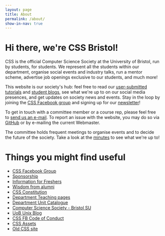 ```yaml
---
layout: page
title: About
permalink: /about/
show-in-nav: true
---
```


# Hi there, we're CSS Bristol!

CSS is the official Computer Science Society at the University of Bristol, run by students, for students. We represent all the students within our department, organise social events and industry talks, run a mentor scheme, advertise job openings exclusive to our students, and much more!

This website is our society's hub: feel free to read our [user-submitted tutorials](/tutorials) and [student blogs](/blog), see what we're up to on our social media presences, and get updates on society news and events. Stay in the loop by joining the [CSS Facebook group](https://www.facebook.com/groups/CSSBristol/) and signing up for our [newsletter](/newsletter)!

To get in touch with a committee member or a course rep, please feel free to [send us an e-mail](/contact). To report an issue with the website, you may do so via [GitHub](https://github.com/cssbristol/cssbristol.github.io/issues) or by e-mailing the current Webmaster.

The committee holds frequent meetings to organise events and to decide the future of the society.
Take a look at the [minutes](https://drive.google.com/drive/folders/11IjgcZ8T9o9GghWwNd2Wn29jSz8un7sY?usp=sharing) to see what we're up to!

# Things you might find useful

* [CSS Facebook Group](https://www.facebook.com/groups/CSSBristol/)
* [Sponsorship](/pages/sponsors)
* [Information for Freshers](/pages/freshers)
* [Wisdom from alumni](/pages/alumni)
* [CSS Constitution](/pages/constitution)
* [Department Teaching pages](http://www.cs.bris.ac.uk/Teaching/)
* [Department Unit Catalogue](https://www.bris.ac.uk/esu/unitprogcat/UnitsForDept.jsa?orgCode=COSC)
* [Computer Science Society - Bristol SU](http://www.bristolsu.org.uk/groups/computer-science-society)
* [UoB Unix Blog](http://unix.bris.ac.uk/)
* [CSS FB Code of Conduct](https://drive.google.com/open?id=0Bw8lYTnOhFe7ZlFGQk9DSnVoeFE)
* [CSS Assets](/pages/assets)
* [Old CSS site](/old)
